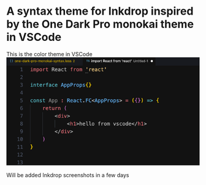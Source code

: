 # A syntax theme for Inkdrop inspired by the One Dark Pro monokai theme in VSCode

This is the color theme in VSCode
![Screenshot](/assets/screenshot.png)

Will be added Inkdrop screenshots in a few days
